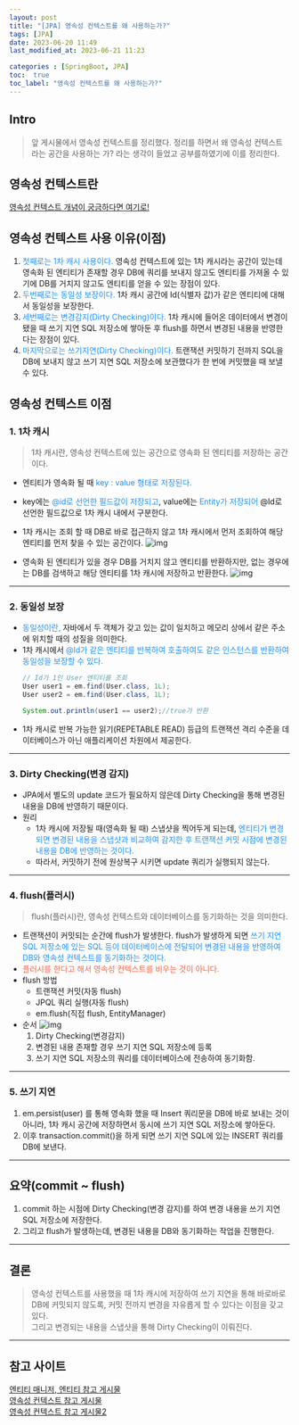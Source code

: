 ```yaml
---
layout: post
title: "[JPA] 영속성 컨텍스트를 왜 사용하는가?"
tags: [JPA]
date: 2023-06-20 11:49
last_modified_at: 2023-06-21 11:23

categories : [SpringBoot, JPA]
toc:  true
toc_label: "영속성 컨텍스트를 왜 사용하는가?"
---
```


## Intro
> 앞 게시물에서 영속성 컨텍스트를 정리했다. 정리를 하면서 왜 영속성 컨텍스트라는 공간을 사용하는 가? 라는 생각이 들었고 공부를하였기에 이를 정리한다.

## 영속성 컨텍스트란
[영속성 컨텍스트 개념이 궁금하다면 여기로!](https://parkyoungjiin.github.io/springboot/spring/2023/06/19/%EC%98%81%EC%86%8D%EC%84%B1-%EC%BB%A8%ED%85%8D%EC%8A%A4%ED%8A%B8%EB%9E%80-(feat.-%EC%98%81%EC%86%8D%EC%83%81%ED%83%9C,-%EC%97%94%ED%8B%B0%ED%8B%B0%EB%A7%A4%EB%8B%88%EC%A0%80)/)

## 영속성 컨텍스트 사용 이유(이점)
1. <span style ="color:#1E90FF">첫째로는 1차 캐시 사용이다.</span> 영속성 컨텍스트에 있는 1차 캐시라는 공간이 있는데 영속화 된 엔티티가 존재할 경우 DB에 쿼리를 보내지 않고도 엔티티를 가져올 수 있기에 DB를 거치지 않고도 엔티티를 얻을 수 있는 장점이 있다. 
2. <span style ="color:#1E90FF">두번째로는 동일성 보장이다.</span> 1차 캐시 공간에 Id(식별자 값)가 같은 엔티티에 대해서 동일성을 보장한다. 
3. <span style ="color:#1E90FF">세번째로는 변경감지(Dirty Checking)이다.</span> 1차 캐시에 들어온 데이터에서 변경이 됐을 때 쓰기 지연 SQL 저장소에 쌓아둔 후 flush를 하면서 변경된 내용을 반영한다는 장점이 있다. 
4. <span style ="color:#1E90FF">마지막으로는 쓰기지연(Dirty Checking)이다.</span> 트랜잭션 커밋하기 전까지 SQL을 DB에 보내지 않고 쓰기 지연 SQL 저장소에 보관했다가 한 번에 커밋했을 때 보낼 수 있다.

## 영속성 컨텍스트 이점

### 1. 1차 캐시
> 1차 캐시란, 영속성 컨텍스트에 있는 공간으로 영속화 된 엔티티를 저장하는 공간이다.

- 엔티티가 영속화 될 때 <span style ="color:#1E90FF">key : value 형태로 저장된다.</span>
- key에는 <span style ="color:#1E90FF">@id로 선언한 필드값이 저장되고</span>, value에는 <span style ="color:#1E90FF">Entity가 저장되어</span> @Id로 선언한 필드값으로 1차 캐시 내에서 구분한다.
- 1차 캐시는 조회 할 때 DB로 바로 접근하지 않고 1차 캐시에서 먼저 조회하여 해당 엔티티를 먼저 찾을 수 있는 공간이다.
![img](https://user-images.githubusercontent.com/112313165/247322317-9c624754-2d39-4c0a-9c38-f2ae47d4daf4.png "1차 캐시에 저장된 상태")

- 영속화 된 엔티티가 있을 경우 DB를 거치지 않고 엔티티를 반환하지만, 없는 경우에는 DB를 검색하고 해당 엔티티를 1차 캐시에 저장하고 반환한다.
![img](https://user-images.githubusercontent.com/112313165/247338076-801f368e-181f-4ddf-b35a-e72edd6d1829.png "1차 캐시에 저장되지 않았을 때 처리 과정")

---
### 2. 동일성 보장
- <span style ="color:#1E90FF">동일성이란,</span> 자바에서 두 객체가 갖고 있는 값이 일치하고 메모리 상에서 같은 주소에 위치할 때의 성질을 의미한다.
- 1차 캐시에서 <span style ="color:#1E90FF">@Id가 같은 엔티티를 반복하여 호출하여도 같은 인스턴스를 반환하여 동일성을 보장할 수 있다.</span>
  ```java
  // Id가 1인 User 엔티티를 조회
  User user1 = em.find(User.class, 1L);
  User user2 = em.find(User.class, 1L);

  System.out.println(user1 == user2);//true가 반환

  ```
- 1차 캐시로 반복 가능한 읽기(REPETABLE READ) 등급의 트랜잭션 격리 수준을 데이터베이스가 아닌 애플리케이션 차원에서 제공한다.

---
### 3. Dirty Checking(변경 감지)
- JPA에서 별도의 update 코드가 필요하지 않은데 Dirty Checking을 통해 변경된 내용을 DB에 반영하기 때문이다.
- 원리
  - 1차 캐시에 저장될 때(영속화 될 때) 스냅샷을 찍어두게 되는데, <span style ="color:#1E90FF">엔티티가 변경되면 변경된 내용을 스냅샷과 비교하여 감지한 후 트랜잭션 커밋 시점에 변경된 내용을 DB에 반영하는 것이다.</span>
  - 따라서, 커밋하기 전에 원상복구 시키면 update 쿼리가 실행되지 않는다.

---
### 4. flush(플러시)
> flush(플러시)란, 영속성 컨텍스트와 데이터베이스를 동기화하는 것을 의미한다.

- 트랜잭션이 커밋되는 순간에 flush가 발생한다. flush가 발생하게 되면 <span style ="color:#1E90FF">쓰기 지연 SQL 저장소에 있는 SQL 등이 데이터베이스에 전달되어 변경된 내용을 반영하여 DB와 영속성 컨텍스트를 동기화하는 것이다.</span>
- <span style ="color:#FF6347">플러시를 한다고 해서 영속성 컨텍스트를 비우는 것이 아니다.<span>
- flush 방법
  - 트랜잭션 커밋(자동 flush)
  - JPQL 쿼리 실행(자동 flush)
  - em.flush(직접 flush, EntityManager)
- 순서
  ![img](https://user-images.githubusercontent.com/112313165/247374455-37bfcdb8-3644-4d78-b51e-0bd455614bc3.jpeg)
  1. Dirty Checking(변경감지)
  2. 변경된 내용 존재할 경우 쓰기 지연 SQL 저장소에 등록
  3. 쓰기 지연 SQL 저장소의 쿼리를 데이터베이스에 전송하여 동기화함.

---
### 5. 쓰기 지연
 1. em.persist(user) 를 통해 영속화 했을 때 Insert 쿼리문을 DB에 바로 보내는 것이 아니라, 1차 캐시 공간에 저장하면서 동시에 쓰기 지연 SQL 저장소에 쌓아둔다.
 2. 이후 transaction.commit()을 하게 되면 쓰기 지연 SQL에 있는 INSERT 쿼리를 DB에 보낸다.

---
## 요약(commit ~ flush)
1. commit 하는 시점에 Dirty Checking(변경 감지)를 하여 변경 내용을 쓰기 지연 SQL 저장소에 저장한다. 
2. 그리고 flush가 발생하는데, 변경된 내용을 DB와 동기화하는 작업을 진행한다.

---
## 결론
> 영속성 컨텍스트를 사용했을 때 1차 캐시에 저장하여 쓰기 지연을 통해 바로바로 DB에 커밋되지 않도록, 커밋 전까지 변경을 자유롭게 할 수 있다는 이점을 갖고 있다.<br> 그리고 변경되는 내용을 스냅샷을 통해 Dirty Checking이 이뤄진다.

---
## 참고 사이트
[엔티티 매니저, 엔티티 참고 게시물](https://ttl-blog.tistory.com/108)<br>
[영속성 컨텍스트 참고 게시물](https://tall-developer.tistory.com/7)<br>
[영속성 컨텍스트 참고 게시물2](https://velog.io/@seho100/JPA-%EC%98%81%EC%86%8D%EC%84%B1-%EC%BB%A8%ED%85%8D%EC%8A%A4%ED%8A%B8)<br>


